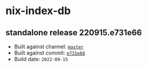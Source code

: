 # nix-index-db
## standalone release 220915.e731e66
- Built against channel: [`master`](https://github.com/nixos/nixpkgs/tree/master)
- Built against commit: [`e731e66`](https://github.com/NixOS/nixpkgs/commit/e731e6638c7726241c352c74bc7f860872e4cbd2)
- Build date: `2022-09-15`
